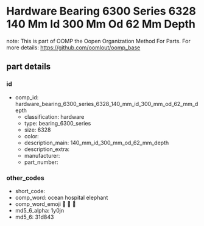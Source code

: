 # Hardware Bearing 6300 Series 6328 140 Mm Id 300 Mm Od 62 Mm Depth  

note: This is part of OOMP the Oopen Organization Method For Parts. For more details: https://github.com/oomlout/oomp_base

##  part details





### id
* oomp_id: hardware_bearing_6300_series_6328_140_mm_id_300_mm_od_62_mm_depth
  * classification: hardware
  * type: bearing_6300_series
  * size: 6328
  * color: 
  * description_main: 140_mm_id_300_mm_od_62_mm_depth
  * description_extra: 
  * manufacturer: 
  * part_number: 

### other_codes
* short_code: 
* oomp_word: ocean hospital elephant
* oomp_word_emoji :ocean: :hospital: :elephant:
* md5_6_alpha: 1y0jn
* md5_6: 31d843
